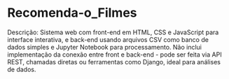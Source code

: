 # Recomenda-o_Filmes
Descrição: Sistema web com front-end em HTML, CSS e JavaScript para interface interativa, e back-end usando arquivos CSV como banco de dados simples e Jupyter Notebook para processamento. Não inclui implementação da conexão entre front e back-end - pode ser feita via API REST, chamadas diretas ou ferramentas como Django, ideal para análises de dados.
